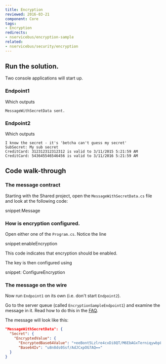 ```yaml
---
title: Encryption
reviewed: 2016-03-21
component: Core
tags:
- Encryption
redirects:
- nservicebus/encryption-sample
related:
- nservicebus/security/encryption
---
```



## Run the solution.

Two console applications will start up.


### Endpoint1

Which outputs

```no-highlight
MessageWithSecretData sent.
```


### Endpoint2

Which outputs

```no-highlight
I know the secret - it's 'betcha can't guess my secret'
SubSecret: My sub secret
CreditCard: 312312312312312 is valid to 3/11/2015 5:21:59 AM
CreditCard: 543645546546456 is valid to 3/11/2016 5:21:59 AM
```


## Code walk-through


### The message contract

Starting with the Shared project, open the `MessageWithSecretData.cs` file and look at the following code:

snippet:Message


### How is encryption configured.

Open either one of the `Program.cs`. Notice the line

snippet:enableEncryption

This code indicates that encryption should be enabled.

The key is then configured using

snippet: ConfigureEncryption


### The message on the wire

Now run `Endpoint1` on its own (i.e. don't start `Endpoint2`).

Go to the server queue (called `EncryptionSampleEndpoint1`) and examine the message in it. Read how to do this in the
[FAQ](/nservicebus/msmq/viewing-message-content-in-msmq.md).

The message will look like this:

```json
"MessageWithSecretData": {
  "Secret": {
    "EncryptedValue": {
      "EncryptedBase64Value": "+eeBont5Lzlre4cxDi8QT/M6EbAGxTerniqywbpLBVA=",
      "Base64Iv": "u8n8ds0Ssf/AdJCxpOG7AQ=="
  }
}
```